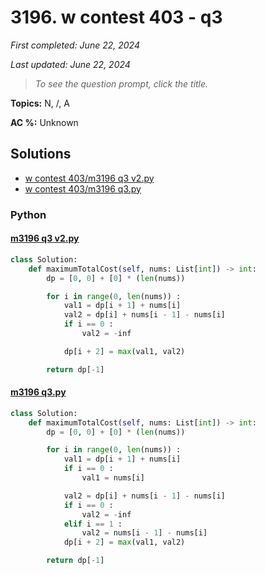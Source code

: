 # 3196. w contest 403 - q3

*First completed: June 22, 2024*

*Last updated: June 22, 2024*


> *To see the question prompt, click the title.*

**Topics:** N, /, A

**AC %:** Unknown


## Solutions

- [w contest 403/m3196 q3 v2.py](<../my-submissions/w contest 403/m3196 q3 v2.py>)
- [w contest 403/m3196 q3.py](<../my-submissions/w contest 403/m3196 q3.py>)
### Python
#### [m3196 q3 v2.py](<../my-submissions/w contest 403/m3196 q3 v2.py>)
```Python
class Solution:
    def maximumTotalCost(self, nums: List[int]) -> int:
        dp = [0, 0] + [0] * (len(nums))

        for i in range(0, len(nums)) :
            val1 = dp[i + 1] + nums[i]
            val2 = dp[i] + nums[i - 1] - nums[i]
            if i == 0 :
                val2 = -inf

            dp[i + 2] = max(val1, val2)

        return dp[-1]
```

#### [m3196 q3.py](<../my-submissions/w contest 403/m3196 q3.py>)
```Python
class Solution:
    def maximumTotalCost(self, nums: List[int]) -> int:
        dp = [0, 0] + [0] * (len(nums))

        for i in range(0, len(nums)) :
            val1 = dp[i + 1] + nums[i]
            if i == 0 :
                val1 = nums[i]

            val2 = dp[i] + nums[i - 1] - nums[i]
            if i == 0 :
                val2 = -inf
            elif i == 1 :
                val2 = nums[i - 1] - nums[i]
            dp[i + 2] = max(val1, val2)

        return dp[-1]
```

